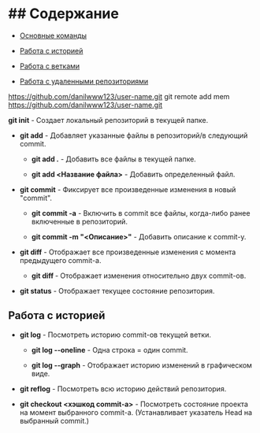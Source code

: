 # ## Содержание

* [Основные команды](#основные-команды)

* [Работа с историей](#работа-с-историей)

* [Работа с ветками](#работа-с-ветками)

* [Работа с удаленными репозиториями](#работа-с-удаленными-репозиториями)



https://github.com/danilwww123/user-name.git
git remote add mem https://github.com/danilwww123/user-name.git

 **git init** - Создает локальный репозиторий в текущей папке.

- **git add** - Добавляет указанные файлы в репозиторий/в следующий commit.

    - **git add .** - Добавить все файлы в текущей папке.

    - **git add <Название файла>** - Добавить определенный файл.

- **git commit** - Фиксирует все произведенные изменения в новый "commit".

    - **git commit -a** - Включить в commit все файлы, когда-либо ранее включенные в репозиторий.

    - **git commit -m "<Описание>"** - Добавить описание к commit-у.

- **git diff** - Отображает все произведенные изменения с момента предыдущего commit-а.

    - **git diff <commit1> <commit2>** - Отображает изменения относительно двух commit-ов.

- **git status** - Отображает текущее состояние репозитория.

## Работа с историей 

- **git log** - Посмотреть историю commit-ов текущей ветки.

    - **git log --oneline** - Одна строка = один commit.

    - **git log --graph** - Отображает историю изменений в графическом виде.

- **git reflog** - Посмотреть всю историю действий репозитория.

- **git checkout <хэшкод commit-а>** - Посмотреть состояние проекта на момент выбранного commit-а. (Устанавливает указатель Head на выбранный commit.)



